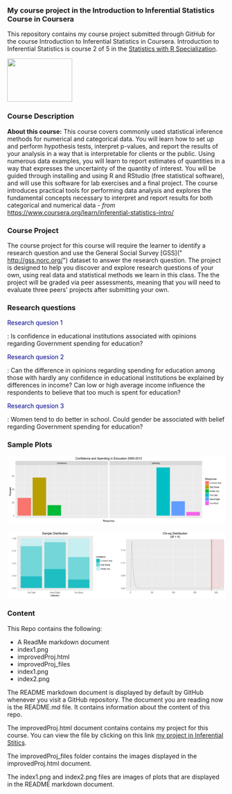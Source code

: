 ### My course project in the Introduction to Inferential Statistics Course in Coursera

This repository contains my course project submitted through GitHub for the course Introduction to Inferential Statistics in Coursera. Introduction to Inferential Statistics is course 2 of 5 in the [Statistics with R Specialization]("https://www.coursera.org/specializations/statistics").

[<img src="https://coursera-course-photos.s3.amazonaws.com/43/a73740f50211e5bdadff07ec868da4/statistical_inference.v2a.png" width="150" height="100" align="center">](https://d3njjcbhbojbot.cloudfront.net/api/utilities/v1/imageproxy/)

### Course Description

**About this course:** This course covers commonly used statistical inference methods for numerical and categorical data. You will learn how to set up and perform hypothesis tests, interpret p-values, and report the results of your analysis in a way that is interpretable for clients or the public. Using numerous data examples, you will learn to report estimates of quantities in a way that expresses the uncertainty of the quantity of interest. You will be guided through installing and using R and RStudio (free statistical software), and will use this software for lab exercises and a final project. The course introduces practical tools for performing data analysis and explores the fundamental concepts necessary to interpret and report results for both categorical and numerical data  - *from* https://www.coursera.org/learn/inferential-statistics-intro/

### Course Project

The course project for this course will require the learner to identify a research question and use the General Social Survey [GSS](" http://gss.norc.org/") dataset to answer the research question. The project is designed to help you discover and explore research questions of your own, using real data and statistical methods we learn in this class. The the project will be graded via peer assessments, meaning that you will need to evaluate three peers' projects after submitting your own.

### Research questions

<p style="color: darkblue">Research quesion 1<p>: Is confidence in educational institutions associated with opinions regarding Government spending for education?

<p style="color: darkblue">Research quesion 2<p>: Can the difference in opinions regarding spending for education among those with hardly any confidence in educational institutions be explained by differences in income? Can low or high average income influence the respondents to believe that too much is spent for education?

<p style="color: darkblue">Research quesion 3<p>: Women tend to do better in school. Could gender be associated with belief regarding Government spending for education?


### Sample Plots

![Confidence and Spending in Education 2000-2012](index1.png)

![Hypothesis test for chi-squared test](index2.png)


### Content 

This Repo contains the following:

- A ReadMe markdown document
- index1.png 
- improvedProj.html 
- improvedProj_files
- index1.png
- index2.png

The README markdown document is displayed by default by GitHub whenever you visit a GitHub repository. The document you are reading now is the README.md file. It contains information about the content of this repo.

The improvedProj.html document contains contains my project for this course. You can view the file by clicking on this link [my project in Inferential Stitics](https://htmlpreview.github.io/?https://github.com/DocOfi/Statistics-with-R/Course2/improvedProj.html).

The improvedProj_files folder contains the images displayed in the improvedProj.html document.

The index1.png and index2.png files are images of plots that are displayed in the README markdown document.




